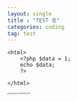 ```yaml
---
layout: single
title : "TEST 중" 
categories: coding
tag: test
---
```

```php+HTML
<html>
    <?php $data = 1; 
    echo $data;
    ?>
    
</html>
```



<img src="../images/2024-09-30-first/development-4536630_1280.png" alt="development-4536630_1280" style="zoom:25%;" />